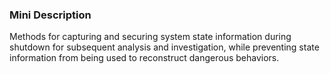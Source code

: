 ### Mini Description

Methods for capturing and securing system state information during shutdown for subsequent analysis and investigation, while preventing state information from being used to reconstruct dangerous behaviors.
